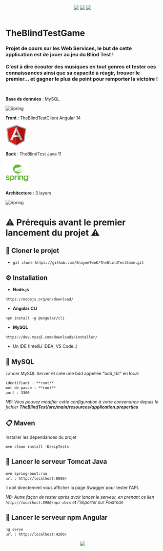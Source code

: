 <div id="header" align="center">
  <img src="https://media.giphy.com/media/9Dy9tn2sJvZ32HzcYT/giphy.gif" width="300"/>
  <img src="https://media.giphy.com/media/4QEGw0jickYtWdukKo/giphy.gif" width="300"/>
  <img src="https://media.giphy.com/media/YreUmAkitSryHQpPWi/giphy.gif" width="300"/>
</div>
<div align="center">
  <img src="https://komarev.com/ghpvc/?username=your-github-username&style=flat-square&color=blue" alt=""/>
 </div>
  
# TheBlindTestGame

<h3>Projet de cours sur les Web Services, le but de cette application est de jouer au jeu du Blind Test !</br></br>
C'est à dire écouter des musiques en tout genres et tester ces connaissances ainsi que sa capacité à réagir, trouver le premier... et gagner le plus de point pour remporter la victoire !</h3>
</br>

**Base de données** : MySQL

<img src="https://user-images.githubusercontent.com/36078099/176978209-86a66e8f-f96f-49c6-b7fe-4ec944dcf332.png" title="Spring" alt="Spring" width="80"/>&nbsp; 

**Front** : TheBlindTestClient Angular 14

<img src="https://github.com/devicons/devicon/blob/master/icons/angularjs/angularjs-original.svg" alt="Spring" width="70"/>&nbsp; 

**Back** : TheBlindTest Java 11

<img src="https://github.com/devicons/devicon/blob/master/icons/spring/spring-original-wordmark.svg" alt="Spring" width="80"/>&nbsp; 

**Architecture** : 3 layers

<img src="https://user-images.githubusercontent.com/36078099/176978050-ff525261-e2c5-4249-bb4c-22d3f3a34d20.png" alt="Spring" width="80"/>&nbsp;

# :warning: Prérequis avant le premier lancement du projet :warning:

## :arrow_down_small: Cloner le projet

- ``git clone https://github.com/ShayneTwoK/TheBlindTestGame.git``

## ⚙ Installation

- **Node.js**

``https://nodejs.org/en/download/``

- **Angular CLI**

``npm install -g @angular/cli``

- **MySQL**

``https://dev.mysql.com/downloads/installer/``

- Un IDE (IntelliJ IDEA, VS Code..)

## :bricks: MySQL

Lancer MySQL Server et crée une bdd appellée "bdd_tbt" en local

    identifiant : **root**
    mot de passe : **root**
    port : 3306

*NB: Vous pouvez modifier cette configuration à votre convenance depuis le fichier **TheBlindTest/src/main/resources/application.properties***

## :clipboard: Maven

Installer les dépendances du projet 

    mvn clean install -DskipTests

## :rocket: Lancer le serveur Tomcat Java

    mvn spring-boot:run
    url : http://localhost:8080/

il doit directement vous afficher la page Swagger pour tester l'API.

*NB: Autre façon de tester après avoir lancer le serveur, en prenant ce lien ``http://localhost:8080/api-docs`` et l'importer sur Postman*

## :rocket: Lancer le serveur npm Angular

    ng serve
    url : http://localhost:4200/
<div align="center">
    <img src="https://media.giphy.com/media/WrIhOdKOXixVBQ4rvZ/giphy.gif" width="300"/>
</div>
